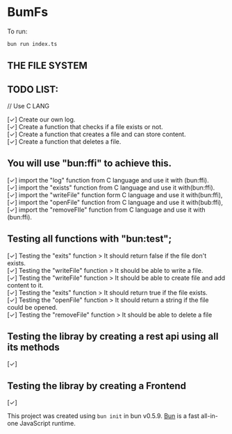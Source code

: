 # BumFs

To run:

```bash
bun run index.ts
```

## THE FILE SYSTEM

## TODO LIST:

// Use C LANG

[✓] Create our own log.\
[✓] Create a function that checks if a file exists or not.\
[✓] Create a function that creates a file and can store content.\
[✓] Create a function that deletes a file.

## You will use "bun:ffi" to achieve this.

[✓] import the "log" function from C language and use it with (bun:ffi).\
[✓] import the "exists" function from C language and use it with(bun:ffi).\
[✓] import the "writeFile" function form C language and use it with(bun:ffi),\
[✓] import the "openFile" function from C language and use it with(bub:ffi),\
[✓] import the "removeFIle" function from C language and use it with (bun:ffi).

## Testing all functions with "bun:test";

[✓] Testing the "exits" function > It should return false if the file don't exists.\
[✓] Testing the "writeFile" function > It should be able to write a file.\
[✓] Testing the "writeFile" function > It should be able to create file and add content to it.\
[✓] Testing the "exits" function > It should return true if the file exists.\
[✓] Testing the "openFile" function > It should return a string if the file could be opened.\
[✓] Testing the "removeFile" function > It should be able to delete a file

## Testing the libray by creating a rest api using all its methods
[✓]

## Testing the libray by creating a Frontend
[✓]

This project was created using `bun init` in bun v0.5.9. [Bun](https://bun.sh) is a fast all-in-one JavaScript runtime.
